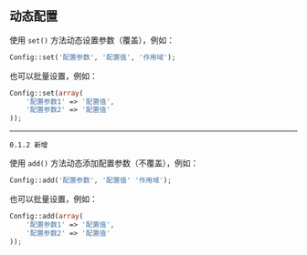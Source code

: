 ## 动态配置

使用 `set()` 方法动态设置参数（覆盖），例如：

``` php
Config::set('配置参数', '配置值', '作用域');
```

也可以批量设置，例如：

``` php
Config::set(array(
    '配置参数1' => '配置值',
    '配置参数2' => '配置值'
));
```

----------

`0.1.2 新增`

使用 `add()` 方法动态添加配置参数（不覆盖），例如：

``` php
Config::add('配置参数', '配置值' '作用域');
```

也可以批量设置，例如：

``` php
Config::add(array(
    '配置参数1' => '配置值',
    '配置参数2' => '配置值'
));
```
